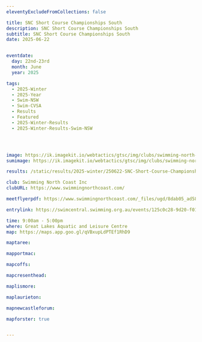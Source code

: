 ```yaml
---
eleventyExcludeFromCollections: false

title: SNC Short Course Championships South
description: SNC Short Course Championships South
subtitle: SNC Short Course Championships South
date: 2025-06-22


eventdate:
  day: 22nd-23rd
  month: June
  year: 2025

tags:
  - 2025-Winter
  - 2025-Year
  - Swim-NSW
  - Swim-CVSA
  - Results
  - Featured
  - 2025-Winter-Results
  - 2025-Winter-Results-Swim-NSW




image: https://ik.imagekit.io/webtactics/gtsc/img/clubs/swimming-north-coast-600x400.jpg
sumimage: https://ik.imagekit.io/webtactics/gtsc/img/clubs/swimming-north-coast-400x600.jpg

results: /static/results/2025-winter/250622-SNC-Short-Course-Championships-South-results.pdf

club: Swimming North Coast Inc 
clubURL: https://www.swimmingnorthcoast.com/

meetflyerpdf: https://www.swimmingnorthcoast.com/_files/ugd/8dab05_ad582f6b448845fcbeaf05d0dbb72405.pdf

entrylink: https://swimcentral.swimming.org.au/events/125c0c28-9d20-f011-998a-6045bde6fb1f/detail

time: 9:00am - 5:00pm
where: Great Lakes Aquatic and Leisure Centre
map: https://maps.app.goo.gl/qVBxupLdPTEf1RhD9

maptaree: 

mapportmac:

mapcoffs:

mapcresenthead:

maplismore: 

maplaurieton: 

mapnewcastleforum: 

mapforster: true


---
```


